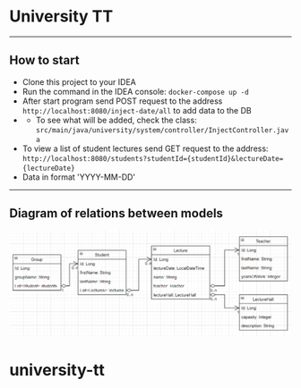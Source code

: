 # University TT
- --
## How to start
- Clone this project to your IDEA
- Run the command in the IDEA console: `docker-compose up -d`
- After start program send POST request to the address `http://localhost:8080/inject-date/all` to add data to the DB
- - To see what will be added, check the class: 
`src/main/java/university/system/controller/InjectController.java`
- To view a list of student lectures send GET request to the address:
`http://localhost:8080/students?studentId={studentId}&lectureDate={lectureDate}`
- Data in format 'YYYY-MM-DD'
- --
## Diagram of relations between models
![pic](University_UML.png)
# university-tt
